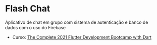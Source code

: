 # Flash Chat
Aplicativo de chat em grupo com sistema de  autenticação e banco de dados com o uso do Firebase

  
* Curso: [The Complete 2021 Flutter Development Bootcamp with Dart](https://www.udemy.com/course/flutter-bootcamp-with-dart/)

